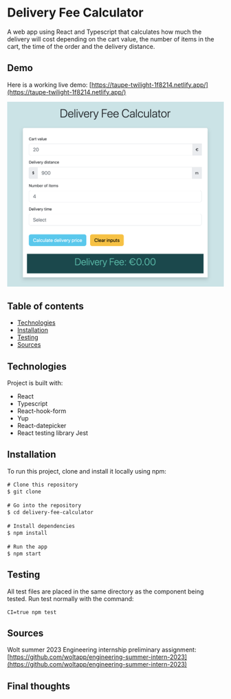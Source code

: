 # Delivery Fee Calculator

A web app using React and Typescript that calculates how much the delivery will cost depending on the cart value, the number of items in the cart, the time of the order and the delivery distance.

## Demo

Here is a working live demo: [https://taupe-twilight-1f8214.netlify.app/](https://taupe-twilight-1f8214.netlify.app/)

![App user interface](./images/app_UI.png)

## Table of contents

- [Technologies](#technologies)
- [Installation](#installation)
- [Testing](#testing)
- [Sources](#sources)

## Technologies

Project is built with:

- React
- Typescript
- React-hook-form
- Yup
- React-datepicker
- React testing library Jest

## Installation

To run this project, clone and install it locally using npm:

```shell
# Clone this repository
$ git clone

# Go into the repository
$ cd delivery-fee-calculator

# Install dependencies
$ npm install

# Run the app
$ npm start
```

## Testing

All test files are placed in the same directory as the component being tested.
Run test normally with the command:

```shell
CI=true npm test
```

## Sources

Wolt summer 2023 Engineering internship preliminary assignment:[https://github.com/woltapp/engineering-summer-intern-2023](https://github.com/woltapp/engineering-summer-intern-2023)

## Final thoughts
